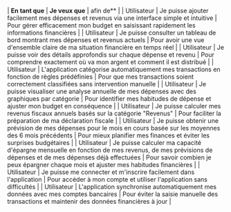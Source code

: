 | **En tant que**        | **Je veux que** | afin de**                                                                                   |
| Utilisateur            | Je puisse ajouter facilement mes dépenses et revenus 
                            via une interface simple et intuitive                       | Pour gérer efficacement mon budget en saisissant rapidement les informations financières       |
| Utilisateur            | Je puisse consulter un tableau de bord montrant mes dépenses et revenus actuels                                  | Pour avoir une vue d'ensemble claire de ma situation financière en temps réel                 |
| Utilisateur            | Je puisse voir des détails approfondis sur chaque dépense et revenu                                              | Pour comprendre exactement où va mon argent et comment il est distribué                        |
| Utilisateur            | L'application catégorise automatiquement mes transactions en fonction de règles prédéfinies                       | Pour que mes transactions soient correctement classifiées sans intervention manuelle           |
| Utilisateur            | Je puisse visualiser une analyse annuelle de mes dépenses avec des graphiques par catégorie                      | Pour identifier mes habitudes de dépense et ajuster mon budget en conséquence                  |
| Utilisateur            | Je puisse calculer mes revenus fiscaux annuels basés sur la catégorie "Revenus"                                  | Pour faciliter la préparation de ma déclaration fiscale                                        |
| Utilisateur            | Je puisse obtenir une prévision de mes dépenses pour le mois en cours basée sur les moyennes des 6 mois précédents | Pour mieux planifier mes finances et éviter les surprises budgétaires                          |
| Utilisateur            | Je puisse calculer ma capacité d'épargne mensuelle en fonction de mes revenus, de mes prévisions de dépenses et de mes dépenses déjà effectuées | Pour savoir combien je peux épargner chaque mois et ajuster mes habitudes financières           |
| Utilisateur            | Je puisse me connecter et m'inscrire facilement dans l'application                                                 | Pour accéder à mon compte et utiliser l'application sans difficultés                          |
| Utilisateur            | L'application synchronise automatiquement mes données avec mes comptes bancaires                                  | Pour éviter la saisie manuelle des transactions et maintenir des données financières à jour   |
